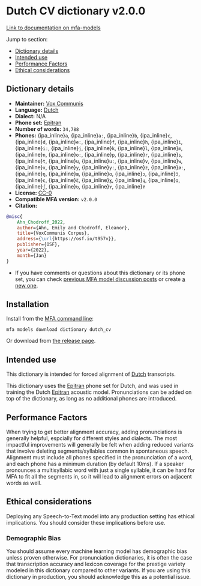 
# Dutch CV dictionary v2.0.0

[Link to documentation on mfa-models](https://mfa-models.readthedocs.io/en/main/dictionary/dutch_cv.html)

Jump to section:

- [Dictionary details](#dictionary-details)
- [Intended use](#intended-use)
- [Performance Factors](#performance-factors)
- [Ethical considerations](#ethical-considerations)

## Dictionary details

- **Maintainer:** [Vox Communis](https://osf.io/t957v/)
- **Language:** [Dutch](https://en.wikipedia.org/wiki/Dutch_language)
- **Dialect:** N/A
- **Phone set:** [Epitran](https://github.com/dmort27/epitran)
- **Number of words:** `34,788`
- **Phones:** {ipa_inline}`a`, {ipa_inline}`aː`, {ipa_inline}`b`, {ipa_inline}`c`, {ipa_inline}`d`, {ipa_inline}`eː`, {ipa_inline}`f`, {ipa_inline}`h`, {ipa_inline}`i`, {ipa_inline}`iː`, {ipa_inline}`j`, {ipa_inline}`k`, {ipa_inline}`l`, {ipa_inline}`m`, {ipa_inline}`n`, {ipa_inline}`oː`, {ipa_inline}`p`, {ipa_inline}`r`, {ipa_inline}`s`, {ipa_inline}`t`, {ipa_inline}`u`, {ipa_inline}`uː`, {ipa_inline}`v`, {ipa_inline}`w`, {ipa_inline}`x`, {ipa_inline}`y`, {ipa_inline}`yː`, {ipa_inline}`z`, {ipa_inline}`øː`, {ipa_inline}`ŋ`, {ipa_inline}`œ`, {ipa_inline}`ɑ`, {ipa_inline}`ɔ`, {ipa_inline}`ɔ̈`, {ipa_inline}`ɛ`, {ipa_inline}`ɛ̈`, {ipa_inline}`ɣ`, {ipa_inline}`ɥ`, {ipa_inline}`ɪ`, {ipa_inline}`ʃ`, {ipa_inline}`ʋ`, {ipa_inline}`ʏ`, {ipa_inline}`ʏ̈`
- **License:** [CC-0](https://creativecommons.org/publicdomain/zero/1.0/)
- **Compatible MFA version:** `v2.0.0`
- **Citation:**

```bibtex
@misc{
	Ahn_Chodroff_2022,
	author={Ahn, Emily and Chodroff, Eleanor},
	title={VoxCommunis Corpus},
	address={\url{https://osf.io/t957v}},
	publisher={OSF},
	year={2022},
	month={Jan}
}
```

- If you have comments or questions about this dictionary or its phone set, you can check [previous MFA model discussion posts](https://github.com/MontrealCorpusTools/mfa-models/discussions?discussions_q=Dutch+CV+dictionary+v2.0.0) or create [a new one](https://github.com/MontrealCorpusTools/mfa-models/discussions/new).

## Installation

Install from the [MFA command line](https://montreal-forced-aligner.readthedocs.io/en/latest/user_guide/models/index.html):

```
mfa models download dictionary dutch_cv
```

Or download from [the release page](https://github.com/MontrealCorpusTools/mfa-models/releases/tag/dictionary-dutch_cv-v2.0.0).

## Intended use

This dictionary is intended for forced alignment of [Dutch](https://en.wikipedia.org/wiki/Dutch_language) transcripts.

This dictionary uses the [Epitran](https://github.com/dmort27/epitran) phone set for Dutch, and was used in training the Dutch [Epitran](https://github.com/dmort27/epitran) acoustic model.
Pronunciations can be added on top of the dictionary, as long as no additional phones are introduced.

## Performance Factors

When trying to get better alignment accuracy, adding pronunciations is generally helpful, espcially for different styles and dialects.
The most impactful improvements will generally be felt when adding reduced variants that
involve deleting segments/syllables common in spontaneous speech.  Alignment must include all phones specified in the pronunciation of a word, and each phone has
a minimum duration (by default 10ms). If a speaker pronounces a multisyllabic word with just a single syllable, it can be hard for MFA to fit all the segments in,
so it will lead to alignment errors on adjacent words as well.

## Ethical considerations

Deploying any Speech-to-Text model into any production setting has ethical implications. You should consider these implications before use.

### Demographic Bias

You should assume every machine learning model has demographic bias unless proven otherwise.
For pronunciation dictionaries, it is often the case that transcription accuracy and lexicon coverage for the prestige variety modeled in this dictionary compared to other variants.
If you are using this dictionary in production, you should acknowledge this as a potential issue.
